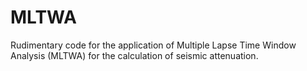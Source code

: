 # MLTWA

Rudimentary code for the application of Multiple Lapse Time Window Analysis (MLTWA) for the calculation of seismic attenuation.
